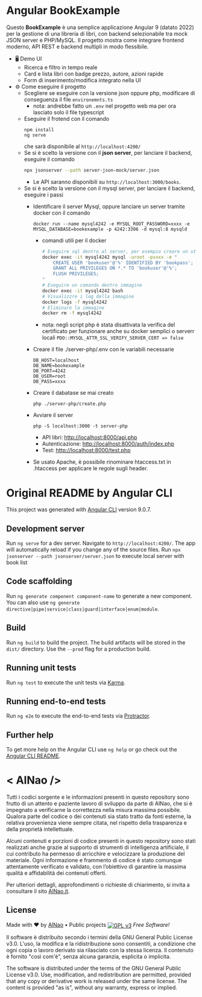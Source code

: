 # Angular BookExample
Questo **BookExample** è una semplice applicazione Angular 9 (datato 2022) per la gestione di una libreria di libri, con backend selezionabile tra mock JSON server e PHP/MySQL. Il progetto mostra come integrare frontend moderno, API REST e backend multipli in modo flessibile.

- 🖥️ Demo UI
    - Ricerca e filtro in tempo reale
    - Card e lista libri con badge prezzo, autore, azioni rapide
    - Form di inserimento/modifica integrato nella UI
- ⚙️ Come eseguire il progetto
    - Scegliere se eseguire con la versione json oppure php, modificare di conseguenza il file `environemnts.ts` 
        - nota: andrebbe fatto un `.env` nel progetto web ma per ora lasciato solo il file typescript
    - Eseguire il frotend con il comando
        ```
        npm install
        ng serve
        ```
        che sarà disponibile al `http://localhost:4200/`
    - Se si è scelto la versione con il **json server**, per lanciare il backend, eseguire il comando
        ```sh
        npx jsonserver --path server-json-mock/server.json
        ```
        - Le API saranno disponibili su `http://localhost:3000/books`.
    - Se si è scelto la versione con il mysql server, per lanciare il backend, eseguire i passi
        - Identificare il server Mysql, oppure lanciare un server tramite docker con il comando
            ```
            docker run --name mysql4242 -e MYSQL_ROOT_PASSWORD=xxxx -e MYSQL_DATABASE=bookexample -p 4242:3306 -d mysql:8 mysqld 
            ```
            - comandi utili per il docker
                ```sh
                # Eseguire sql dentro al server, per esempio creare un utente nel caso root non funzionasse
                docker exec -it mysql4242 mysql -uroot -pxxxx -e "
                    CREATE USER 'bookuser'@'%' IDENTIFIED BY 'bookpass';
                    GRANT ALL PRIVILEGES ON *.* TO 'bookuser'@'%';
                    FLUSH PRIVILEGES;
                "
                # Eseguire un comando dentro immagine
                docker exec -it mysql4242 bash
                # Visualizzre i log della immagine
                docker logs -f mysql4242
                # Eliminare la immagine
                docker rm -f mysql4242
                ```
            - nota: negli script php è stata disattivata la verifica del certificato per funzionare anche su docker semplici o serverr locali `PDO::MYSQL_ATTR_SSL_VERIFY_SERVER_CERT => false`
        - Creare il file ./server-php/.env con le variabili necessarie
            ```
            DB_HOST=localhost
            DB_NAME=bookexample
            DB_PORT=4242
            DB_USER=root
            DB_PASS=xxxx
            ```
        - Creare il dabatase se mai creato
            ```
            php ./server-php/create.php
            ```
        - Avviare il server
            ```
            php -S localhost:3000 -t server-php
            ```
            - API libri: [http://localhost:8000/api.php](http://localhost:8000/api.php)
            - Autenticazione: [http://localhost:8000/auth/index.php](http://localhost:8000/auth/index.php)
            - Test: [http://localhost:8000/test.php](http://localhost:8000/test.php)

        - Se usato Apache, è possibile rinominare htaccess.txt in .htaccess per applicare le regole sugli header.



# Original README by Angular CLI

This project was generated with [Angular CLI](https://github.com/angular/angular-cli) version 9.0.7.

## Development server

Run `ng serve` for a dev server. Navigate to `http://localhost:4200/`. The app will automatically reload if you change any of the source files.
Run `npx jsonserver --path jsonserver/server.json` to execute local server with book list

## Code scaffolding

Run `ng generate component component-name` to generate a new component. You can also use `ng generate directive|pipe|service|class|guard|interface|enum|module`.

## Build

Run `ng build` to build the project. The build artifacts will be stored in the `dist/` directory. Use the `--prod` flag for a production build.

## Running unit tests

Run `ng test` to execute the unit tests via [Karma](https://karma-runner.github.io).

## Running end-to-end tests

Run `ng e2e` to execute the end-to-end tests via [Protractor](http://www.protractortest.org/).

## Further help

To get more help on the Angular CLI use `ng help` or go check out the [Angular CLI README](https://github.com/angular/angular-cli/blob/master/README.md).





# &lt; AlNao /&gt;
Tutti i codici sorgente e le informazioni presenti in questo repository sono frutto di un attento e paziente lavoro di sviluppo da parte di AlNao, che si è impegnato a verificarne la correttezza nella misura massima possibile. Qualora parte del codice o dei contenuti sia stato tratto da fonti esterne, la relativa provenienza viene sempre citata, nel rispetto della trasparenza e della proprietà intellettuale. 


Alcuni contenuti e porzioni di codice presenti in questo repository sono stati realizzati anche grazie al supporto di strumenti di intelligenza artificiale, il cui contributo ha permesso di arricchire e velocizzare la produzione del materiale. Ogni informazione e frammento di codice è stato comunque attentamente verificato e validato, con l’obiettivo di garantire la massima qualità e affidabilità dei contenuti offerti. 


Per ulteriori dettagli, approfondimenti o richieste di chiarimento, si invita a consultare il sito [AlNao.it](https://www.alnao.it/).


## License
Made with ❤️ by <a href="https://www.alnao.it">AlNao</a>
&bull; 
Public projects 
<a href="https://www.gnu.org/licenses/gpl-3.0"  valign="middle"> <img src="https://img.shields.io/badge/License-GPL%20v3-blue?style=plastic" alt="GPL v3" valign="middle" /></a>
*Free Software!*


Il software è distribuito secondo i termini della GNU General Public License v3.0. L'uso, la modifica e la ridistribuzione sono consentiti, a condizione che ogni copia o lavoro derivato sia rilasciato con la stessa licenza. Il contenuto è fornito "così com'è", senza alcuna garanzia, esplicita o implicita.


The software is distributed under the terms of the GNU General Public License v3.0. Use, modification, and redistribution are permitted, provided that any copy or derivative work is released under the same license. The content is provided "as is", without any warranty, express or implied.

